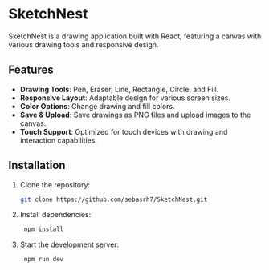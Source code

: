 # SketchNest

SketchNest is a drawing application built with React, featuring a canvas with various drawing tools and responsive design.

## Features

- **Drawing Tools**: Pen, Eraser, Line, Rectangle, Circle, and Fill.
- **Responsive Layout**: Adaptable design for various screen sizes.
- **Color Options**: Change drawing and fill colors.
- **Save & Upload**: Save drawings as PNG files and upload images to the canvas.
- **Touch Support**: Optimized for touch devices with drawing and interaction capabilities.

## Installation

1. Clone the repository:
   ```bash
   git clone https://github.com/sebasrh7/SketchNest.git

   ```

2. Install dependencies:
   ```bash
    npm install
   ```

3. Start the development server:
   ```bash
    npm run dev
   ```
